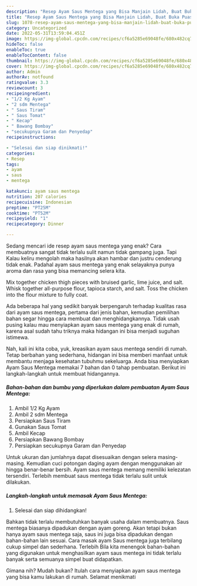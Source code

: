 ```yaml
---
description: "Resep Ayam Saus Mentega yang Bisa Manjain Lidah, Buat Buka Puasa Sempurna"
title: "Resep Ayam Saus Mentega yang Bisa Manjain Lidah, Buat Buka Puasa Sempurna"
slug: 1078-resep-ayam-saus-mentega-yang-bisa-manjain-lidah-buat-buka-puasa-sempurna
category: Uncategorized
date: 2022-05-31T13:59:04.451Z
image: https://img-global.cpcdn.com/recipes/cf6a5285e69048fe/680x482cq70/ayam-saus-mentega-foto-resep-utama.jpg
hideToc: false
enableToc: true
enableTocContent: false
thumbnail: https://img-global.cpcdn.com/recipes/cf6a5285e69048fe/680x482cq70/ayam-saus-mentega-foto-resep-utama.jpg
cover: https://img-global.cpcdn.com/recipes/cf6a5285e69048fe/680x482cq70/ayam-saus-mentega-foto-resep-utama.jpg
author: Admin
authorAv: notfound
ratingvalue: 3.3
reviewcount: 3
recipeingredient:
- "1/2 Kg Ayam"
- "2 sdm Mentega"
- " Saus Tiram"
- " Saus Tomat"
- " Kecap"
- " Bawang Bombay"
- "secukupnya Garam dan Penyedap"
recipeinstructions:

- "Selesai dan siap dinikmati!"
categories:
- Resep
tags:
- ayam
- saus
- mentega

katakunci: ayam saus mentega 
nutrition: 207 calories
recipecuisine: Indonesian
preptime: "PT25M"
cooktime: "PT52M"
recipeyield: "1"
recipecategory: Dinner

---
```



Sedang mencari ide resep ayam saus mentega yang enak? Cara membuatnya sangat tidak terlalu sulit namun tidak gampang juga. Tapi Kalau keliru mengolah maka hasilnya akan hambar dan justru cenderung tidak enak. Padahal ayam saus mentega yang enak selayaknya punya aroma dan rasa yang bisa memancing selera kita.


Mix together chicken thigh pieces with bruised garlic, lime juice, and salt. Whisk together all-purpose flour, tapioca starch, and salt. Toss the chicken into the flour mixture to fully coat.

Ada beberapa hal yang sedikit banyak berpengaruh terhadap kualitas rasa dari ayam saus mentega, pertama dari jenis bahan, kemudian pemilihan bahan segar hingga cara membuat dan menghidangkannya. Tidak usah pusing kalau mau menyiapkan ayam saus mentega yang enak di rumah, karena asal sudah tahu triknya maka hidangan ini bisa menjadi suguhan istimewa.


Nah, kali ini kita coba, yuk, kreasikan ayam saus mentega sendiri di rumah. Tetap berbahan yang sederhana, hidangan ini bisa memberi manfaat untuk membantu menjaga kesehatan tubuhmu sekeluarga. Anda bisa menyiapkan Ayam Saus Mentega memakai 7 bahan dan 0 tahap pembuatan. Berikut ini langkah-langkah untuk membuat hidangannya.

<!--inarticleads1-->

##### Bahan-bahan dan bumbu yang diperlukan dalam pembuatan Ayam Saus Mentega:

1. Ambil 1/2 Kg Ayam
1. Ambil 2 sdm Mentega
1. Persiapkan  Saus Tiram
1. Gunakan  Saus Tomat
1. Ambil  Kecap
1. Persiapkan  Bawang Bombay
1. Persiapkan secukupnya Garam dan Penyedap


Untuk ukuran dan jumlahnya dapat disesuaikan dengan selera masing-masing. Kemudian cuci potongan daging ayam dengan menggunakan air hingga benar-benar bersih. Ayam saus mentega memang memiliki kelezatan tersendiri. Terlebih membuat saus mentega tidak terlalu sulit untuk dilakukan. 

<!--inarticleads2-->

##### Langkah-langkah untuk memasak Ayam Saus Mentega:


1. Selesai dan siap dihidangkan!

Bahkan tidak terlalu membutuhkan banyak usaha dalam membuatnya. Saus mentega biasanya dipadukan dengan ayam goreng. Akan tetapi bukan hanya ayam saus mentega saja, saus ini juga bisa dipadukan dengan bahan-bahan lain sesuai. Cara masak ayam Saus mentega juga terbilang cukup simpel dan sederhana. Terlebih Bila kita menengok bahan-bahan yang digunakan untuk menghasilkan ayam saus mentega ini tidak terlalu banyak serta semuanya simpel buat didapatkan. 

Gimana nih? Mudah bukan? Itulah cara menyiapkan ayam saus mentega yang bisa kamu lakukan di rumah. Selamat menikmati
